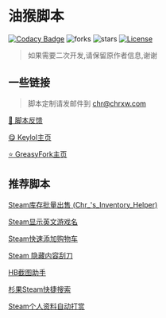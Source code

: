 # 油猴脚本

[![Codacy Badge][codacy_b]][Codacy] ![forks][forks_b] ![stars][stars_b] [![License][license_b]][License]

[codacy_b]: https://app.codacy.com/project/badge/Grade/0c56f19da3ba42118a5b772dde88c088
[codacy]: https://www.codacy.com/gh/chr233/GM_Scripts/dashboard
[forks_b]: https://img.shields.io/github/forks/chr233/GM_Scripts
[stars_b]: https://img.shields.io/github/stars/chr233/GM_Scripts
[license]: https://github.com/chr233/GM_Scripts/blob/master/license
[license_b]: https://img.shields.io/github/license/chr233/GM_Scripts

> 如果需要二次开发,请保留原作者信息,谢谢

## 一些链接

> 脚本定制请发邮件到 [chr@chrxw.com](mailto:chr@chrxw.com)

[:speech_balloon: 脚本反馈](https://blog.chrxw.com/scripts.html)

[:yum: Keylol主页](https://keylol.com/suid-472168)

[:star: GreasyFork主页](https://greasyfork.org/zh-CN/users/719636-chr233)

## 推荐脚本

[Steam库存批量出售 (Chr_'s_Inventory_Helper)](https://greasyfork.org/zh-CN/scripts/421283-chr-s-inventory-helper)

[Steam显示英文游戏名](https://greasyfork.org/zh-CN/scripts/432102-show-english-name)

[Steam快速添加购物车](https://greasyfork.org/zh-CN/scripts/432190-fast-add-cart)

[Steam 隐藏内容刮刀](https://greasyfork.org/zh-CN/scripts/422912-steam-spoiler-scraper)

[HB截图助手](https://greasyfork.org/zh-CN/scripts/430634-hb-screenshots)

[杉果Steam快捷搜索](https://greasyfork.org/zh-CN/scripts/431437-sonkwo-steam-search)

[Steam个人资料自动打赏](https://greasyfork.org/zh-CN/scripts/420539-auto-award-profile)
